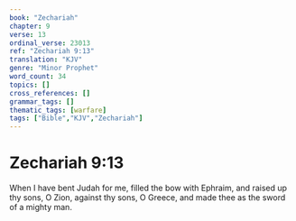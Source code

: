 ```yaml
---
book: "Zechariah"
chapter: 9
verse: 13
ordinal_verse: 23013
ref: "Zechariah 9:13"
translation: "KJV"
genre: "Minor Prophet"
word_count: 34
topics: []
cross_references: []
grammar_tags: []
thematic_tags: [warfare]
tags: ["Bible","KJV","Zechariah"]
---
```


# Zechariah 9:13

When I have bent Judah for me, filled the bow with Ephraim, and raised up thy sons, O Zion, against thy sons, O Greece, and made thee as the sword of a mighty man.

